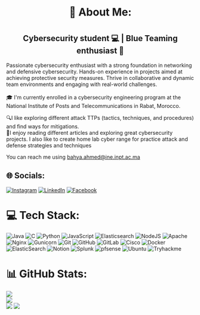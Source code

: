 <div align="center">
<h1>💫 About Me:<h1>
</div>
<div id="header" align="center">
  
  ## Cybersecurity student 💻 | Blue Teaming enthusiast 🔵
</div>
Passionate cybersecurity enthusiast with a strong foundation in networking and defensive cybersecurity. Hands-on experience in projects aimed at achieving protective security measures. Thrive in collaborative and dynamic team environments and engaging with 
real-world challenges.
<br>
<br>

<div align="left">
🎓 I'm currently enrolled in a cybersecurity engineering program at the National Institute of Posts and Telecommunications in Rabat, Morocco.<br>

🔍I like exploring different attack TTPs (tactics, techniques, and procedures) and find ways for mitigations.
<br>📖I enjoy reading different articles and exploring great cybersecurity projects. I also like to create home lab cyber range for practice attack and defense strategies and techniques

You can reach me using bahya.ahmed@ine.inpt.ac.ma
</div>

## 🌐 Socials:
[![Instagram](https://img.shields.io/badge/Instagram-E4405F?style=for-the-badge&logo=instagram&logoColor=white)](https://instagram.com/this_is_ahmeddd) [![LinkedIn](https://img.shields.io/badge/LinkedIn-0077B5?style=for-the-badge&logo=linkedin&logoColor=white)](https://www.linkedin.com/in/ahmed-bahya-b9107424b/) [![Facebook](https://img.shields.io/badge/Facebook-1877F2?style=for-the-badge&logo=facebook&logoColor=white)](https://www.facebook.com/ahmed.bahya.1)

# 💻 Tech Stack:
![Java](https://img.shields.io/badge/java-%23ED8B00.svg?style=for-the-badge&logo=openjdk&logoColor=white) ![C](https://img.shields.io/badge/c-%2300599C.svg?style=for-the-badge&logo=c&logoColor=white) ![Python](https://img.shields.io/badge/python-3670A0?style=for-the-badge&logo=python&logoColor=ffdd54) ![JavaScript](https://img.shields.io/badge/javascript-%23323330.svg?style=for-the-badge&logo=javascript&logoColor=%23F7DF1E) ![Elasticsearch](https://img.shields.io/badge/elasticsearch-%230377CC.svg?style=for-the-badge&logo=elasticsearch&logoColor=white) ![NodeJS](https://img.shields.io/badge/node.js-6DA55F?style=for-the-badge&logo=node.js&logoColor=white) ![Apache](https://img.shields.io/badge/apache-%23D42029.svg?style=for-the-badge&logo=apache&logoColor=white) ![Nginx](https://img.shields.io/badge/nginx-%23009639.svg?style=for-the-badge&logo=nginx&logoColor=white) ![Gunicorn](https://img.shields.io/badge/gunicorn-%298729.svg?style=for-the-badge&logo=gunicorn&logoColor=white) ![Git](https://img.shields.io/badge/git-%23F05033.svg?style=for-the-badge&logo=git&logoColor=white) ![GitHub](https://img.shields.io/badge/github-%23121011.svg?style=for-the-badge&logo=github&logoColor=white) ![GitLab](https://img.shields.io/badge/gitlab-%23181717.svg?style=for-the-badge&logo=gitlab&logoColor=white) ![Cisco](https://img.shields.io/badge/cisco-%23049fd9.svg?style=for-the-badge&logo=cisco&logoColor=black) ![Docker](https://img.shields.io/badge/docker-%230db7ed.svg?style=for-the-badge&logo=docker&logoColor=white) ![ElasticSearch](https://img.shields.io/badge/-ElasticSearch-005571?style=for-the-badge&logo=elasticsearch) ![Notion](https://img.shields.io/badge/Notion-%23000000.svg?style=for-the-badge&logo=notion&logoColor=white) ![Splunk](https://img.shields.io/badge/splunk-%23000000.svg?style=for-the-badge&logo=splunk&logoColor=white) ![pfsense](https://img.shields.io/badge/-pfSense-%23212121?style=for-the-badge&logo=pfsense&logoColor=white)
![Ubuntu](https://img.shields.io/badge/Ubuntu-E95420?style=for-the-badge&logo=ubuntu&logoColor=white) ![Tryhackme](https://img.shields.io/badge/-TryHackMe-%23212C42?style=for-the-badge&logo=tryhackme&logoColor=white)
# 📊 GitHub Stats:

![](https://github-readme-stats.vercel.app/api?username=B2hu&theme=onedark&hide_border=false&include_all_commits=false&count_private=false)<br/>
![](https://github-readme-streak-stats.herokuapp.com/?user=B2hu&theme=onedark&hide_border=false)<br/>
![](https://github-readme-stats.vercel.app/api/top-langs/?username=B2hu&theme=onedark&hide_border=false&include_all_commits=false&count_private=false&layout=compact)
[![](https://visitcount.itsvg.in/api?id=B2hu&icon=0&color=0)](https://visitcount.itsvg.in)